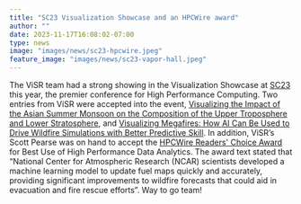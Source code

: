 ```yaml
---
title: "SC23 Visualization Showcase and an HPCWire award"
author: ""
date: 2023-11-17T16:08:02-07:00
type: news
image: "images/news/sc23-hpcwire.jpeg"
feature_image: "images/news/sc23-vapor-hall.jpeg"
---
```


The ViSR team had a strong showing in the Visualization Showcase
at [SC23](https://sc23.supercomputing.org/)  this year, the premier
conference for High Performance Computing. Two entries from ViSR
were accepted into the event, [Visualizing the Impact of the Asian
Summer Monsoon on the Composition of the Upper Troposphere and Lower
Stratosphere](https://youtu.be/556E7MUCFVU), and [Visualizing
Megafires: How AI Can Be Used to Drive Wildfire Simulations with
Better Predictive Skill](https://youtu.be/RGcGFBrTurQ). In addition,
ViSR’s Scott Pearse was on hand to accept the [HPCWire Readers'
Choice Award](https://www.hpcwire.com/2023-readers-editors-choice-data-analytics-ai) for Best Use of High Performance Data Analytics. The
award text stated that “National Center for Atmospheric Research
(NCAR) scientists developed a machine learning model to update fuel
maps quickly and accurately, providing significant improvements to
wildfire forecasts that could aid in evacuation and fire rescue
efforts”. Way to go team!
